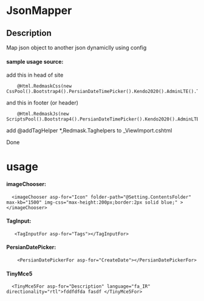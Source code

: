 # JsonMapper 

## Description

Map json object to another json dynamiclly using config  

#### sample usage source:

add this in head of site
```
    @Html.RedmaskCss(new CssPool().Bootstrap4().PersianDateTimePicker().Kendo2020().AdminLTE().TagInput().PersianCss())

```
and this in footer (or header)
```
    @Html.RedmaskJs(new ScriptsPool().Bootstrap4().PersianDateTimePicker().Kendo2020().AdminLTE().TinyMCE5().TagInput())

```
 add @addTagHelper *,Redmask.Taghelpers to _ViewImport.cshtml

Done

# usage

#### imageChooser:
```
  <imageChooser asp-for="Icon" folder-path="@Setting.ContentsFolder" max-kb="1500" img-css="max-height:200px;border:2px solid blue;" ></imageChooser>
```

#### TagInput:
```
   <TagInputFor asp-for="Tags"></TagInputFor>
```

#### PersianDatePicker:
```
    <PersianDatePickerFor asp-for="CreateDate"></PersianDatePickerFor>
```

#### TinyMce5
```
  <TinyMce5For asp-for="Description" language="fa_IR" directionality="rtl">fddfdfda fasdf </TinyMce5For>

```
